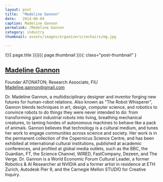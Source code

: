```yaml
---
layout: post
title:  "Madeline Gannon"
date:   2014-06-04
caption: Madeline Gannon
permalink: /Madeline Gannon
category: industry
thumbnail: assets/images/organizers/cochairs/mg.jpg

---
```

![{{ page.title }}]({{ page.thumbnail }}){: class="post-thumbnail" }

## [Madeline Gannon](https://www.atonaton.com)
Founder ATONATON; Research Associate, FIU
Madeline.gannon@gmail.com

Dr. Madeline Gannon, a multidisciplinary designer and inventor forging new futures for human-robot relations. Also known as "The Robot Whisperer", Gannon blends techniques in art, design, computer science, and robotics to convince robots to do things they were never intended to do: from transforming giant industrial robots into living, breathing mechanical creatures, to taming hordes of autonomous machines to behave like a pack of animals. Gannon believes that technology is a cultural medium, and tunes her work to engage communities across science and society. Her work is in the permanent collection of the Copernicus Science Centre, and has been exhibited at international cultural institutions, published at academic conferences, and profiled at global media outlets, such as the BBC, the Guardian, FT, the Science Channel, WIRED, FastCompany, Dezeen, and The Verge. Dr. Gannon is a World Economic Forum Cultural Leader, a former Robotics & AI Researcher at NVIDIA and a former artist in residence at ETH Zurich, Autodesk Pier 9, and the Carnegie Mellon STUDIO for Creative Inquiry.